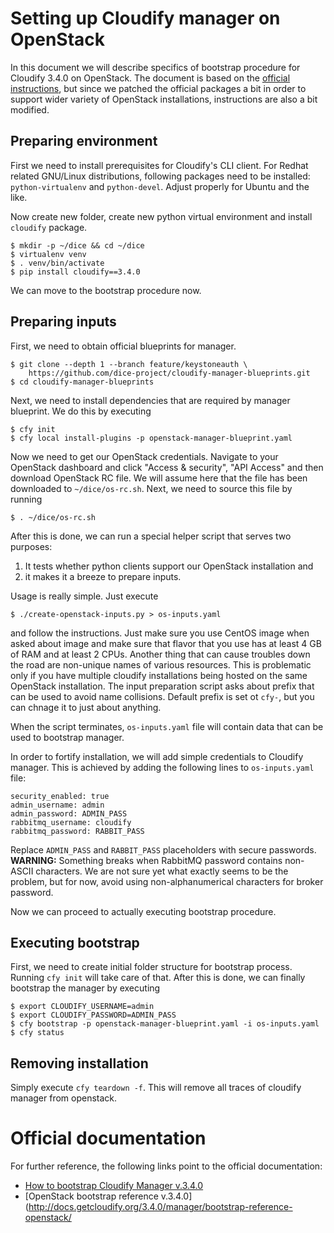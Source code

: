# Setting up Cloudify manager on OpenStack

In this document we will describe specifics of bootstrap procedure for Cloudify
3.4.0 on OpenStack. The document is based on the
[official instructions](#official-documentation), but since we patched the
official packages a bit in order to support wider variety of OpenStack
installations, instructions are also a bit modified.


## Preparing environment

First we need to install prerequisites for Cloudify's CLI client. For
Redhat related GNU/Linux distributions, following packages need to be
installed: `python-virtualenv` and `python-devel`. Adjust properly for
Ubuntu and the like.

Now create new folder, create new python virtual environment and install
`cloudify` package.

    $ mkdir -p ~/dice && cd ~/dice
    $ virtualenv venv
    $ . venv/bin/activate
    $ pip install cloudify==3.4.0

We can move to the bootstrap procedure now.


## Preparing inputs

First, we need to obtain official blueprints for manager.

    $ git clone --depth 1 --branch feature/keystoneauth \
        https://github.com/dice-project/cloudify-manager-blueprints.git
    $ cd cloudify-manager-blueprints

Next, we need to install dependencies that are required by manager blueprint.
We do this by executing

    $ cfy init
    $ cfy local install-plugins -p openstack-manager-blueprint.yaml

Now we need to get our OpenStack credentials. Navigate to your OpenStack
dashboard and click "Access & security", "API Access" and then download
OpenStack RC file. We will assume here that the file has been downloaded to
`~/dice/os-rc.sh`. Next, we need to source this file by running

    $ . ~/dice/os-rc.sh

After this is done, we can run a special helper script that serves two
purposes:

 1. It tests whether python clients support our OpenStack installation and
 2. it makes it a breeze to prepare inputs.

Usage is really simple. Just execute

    $ ./create-openstack-inputs.py > os-inputs.yaml

and follow the instructions. Just make sure you use CentOS image when asked
about image and make sure that flavor that you use has at least 4 GB of RAM
and at least 2 CPUs. Another thing that can cause troubles down the road are
non-unique names of various resources. This is problematic only if you have
multiple cloudify installations being hosted on the same OpenStack
installation. The input preparation script asks about prefix that can be used
to avoid name collisions. Default prefix is set ot `cfy-`, but you can chnage
it to just about anything.

When the script terminates, `os-inputs.yaml` file will contain data that can
be used to bootstrap manager.

In order to fortify installation, we will add simple credentials to Cloudify
manager. This is achieved by adding the following lines to `os-inputs.yaml`
file:

    security_enabled: true
    admin_username: admin
    admin_password: ADMIN_PASS
    rabbitmq_username: cloudify
    rabbitmq_password: RABBIT_PASS

Replace `ADMIN_PASS` and `RABBIT_PASS` placeholders with secure passwords.
**WARNING:** Something breaks when RabbitMQ password contains non-ASCII
characters. We are not sure yet what exactly seems to be the problem, but for
now, avoid using non-alphanumerical characters for broker password.

Now we can proceed to actually executing bootstrap procedure.


## Executing bootstrap

First, we need to create initial folder structure for bootstrap process.
Running `cfy init` will take care of that. After this is done, we can
finally bootstrap the manager by executing

    $ export CLOUDIFY_USERNAME=admin
    $ export CLOUDIFY_PASSWORD=ADMIN_PASS
    $ cfy bootstrap -p openstack-manager-blueprint.yaml -i os-inputs.yaml
    $ cfy status


## Removing installation

Simply execute `cfy teardown -f`. This will remove all traces of cloudify
manager from openstack.

# Official documentation

For further reference, the following links point to the official documentation:

* [How to bootstrap Cloudify Manager v.3.4.0](http://docs.getcloudify.org/3.4.0/manager/bootstrapping/)
* [OpenStack bootstrap reference v.3.4.0](http://docs.getcloudify.org/3.4.0/manager/bootstrap-reference-openstack/
